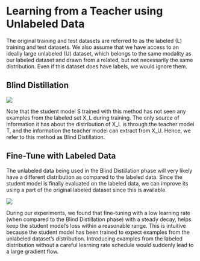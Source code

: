 # Learning from a Teacher using Unlabeled Data

The original training and test datasets are referred to as the labeled (L) training and test datasets.
We also assume that we have access to an ideally large unlabeled (U) dataset, which belongs to
the same modality as our labeled dataset and drawn from a related, but not necessarily the same
distribution. Even if this dataset does have labels, we would ignore them. 

##  Blind Distillation

![](https://github.com/luulinh90s/paper-review-continual-learning/blob/master/images/unlabel.JPG)

Note that the student model S trained with this method has not seen any examples from the labeled
set X_L during training. The only source of information it has about the distribution of X_L is through
the teacher model T, and the information the teacher model can extract from X_U. Hence, we refer to
this method as Blind Distillation.

## Fine-Tune with Labeled Data
The unlabeled data being used in the Blind Distillation phase will very likely have a different
distribution as compared to the labeled data. Since the student model is finally evaluated on the
labeled data, we can improve its using a part of the original labeled dataset since this is available.

![](https://github.com/luulinh90s/paper-review-continual-learning/blob/master/images/fine-tune-unlabel.JPG)

During our experiments, we found that fine-tuning with a low learning rate (when compared to the
Blind Distillation phase) with a steady decay, helps keep the student model’s loss within a reasonable
range. This is intuitive because the student model has been trained to expect examples from the
unlabeled dataset’s distribution. Introducing examples from the labeled distribution without a careful
learning rate schedule would suddenly lead to a large gradient flow.

